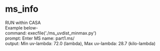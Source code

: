 # ms_info
RUN within CASA \
Example below- \
command: execfile('./ms_uvdist_minmax.py') \
prompt: Enter MS name: part1.ms/ \
output: Min uv-lambda: 72.0 (lambda), Max uv-lambda: 28.7 (kilo-lambda)
